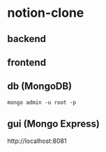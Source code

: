 # notion-clone

## backend

## frontend

## db (MongoDB)
```
mongo admin -u root -p
```

## gui (Mongo Express)
http://localhost:8081
